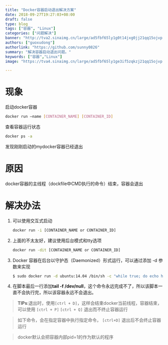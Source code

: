```yaml
---
title: "Docker容器启动退出解决方案"
date: 2018-09-27T19:27:03+08:00
draft: false
type: blog
tags: ["容器", "Linux"]
categories: ["问题解决"]
banner: "http://tva2.sinaimg.cn/large/ad5fbf65ly1g0t14jxg0jj21qq15ojvp.jpg"
authors: ["guoxudong"]
authorlink: "https://github.com/sunny0826"
summary: "解决容器启动退出问题。"
keywords: ["容器","Linux"]
image: "https://tva4.sinaimg.cn/large/ad5fbf65ly1ge3if5zqkzj21qq15ojvp.jpg"

---
```

# 现象
启动docker容器 

```bash
docker run –name [CONTAINER_NAME] [CONTAINER_ID] 
```

查看容器运行状态 

```bash    
docker ps -a 
```

发现刚刚启动的mydocker容器已经退出

# 原因
docker容器的主线程（dockfile中CMD执行的命令）结束，容器会退出

# 解决办法
1. 可以使用交互式启动

	```bash
	docker run -i [CONTAINER_NAME or CONTAINER_ID]
	```

2. 上面的不太友好，建议使用后台模式和tty选项

	```bash
	docker run -dit [CONTAINER_NAME or CONTAINER_ID]
	```

3. Docker 容器在后台以守护态（Daemonized）形式运行，可以通过添加 -d 参数来实现

	```bash
	$ sudo docker run -d ubuntu:14.04 /bin/sh -c "while true; do echo hello world; sleep 1; done"
	```

4. 在脚本最后一行添加**tail -f /dev/null**，这个命令永远完成不了，所以该脚本一直不会执行完，所以该容器永远不会退出。

>**TIPs**:退出时，使用```[ctrl + D]```，这样会结束docker当前线程，容器结束，可以使用 ```[ctrl + P]``` ```[ctrl + Q]``` 退出而不终止容器运行

>如下命令，会在指定容器中执行指定命令， ```[ctrl+D]``` 退出后不会终止容器运行

>docker默认会把容器内部pid=1的作为默认的程序
